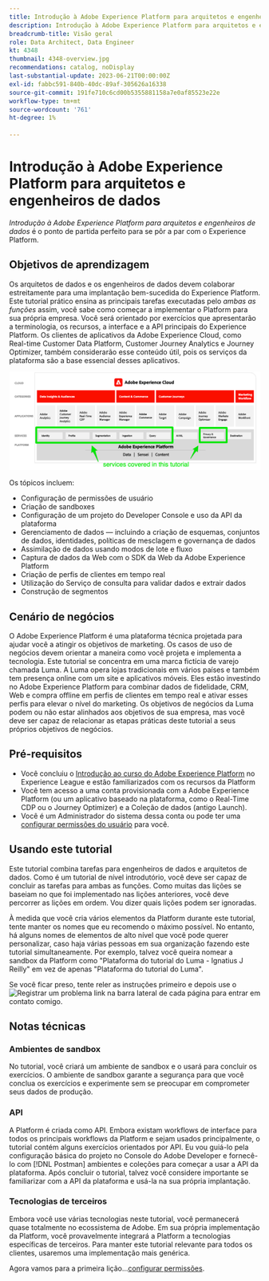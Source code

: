 ```yaml
---
title: Introdução à Adobe Experience Platform para arquitetos e engenheiros de dados
description: Introdução à Adobe Experience Platform para arquitetos e engenheiros de dados.
breadcrumb-title: Visão geral
role: Data Architect, Data Engineer
kt: 4348
thumbnail: 4348-overview.jpg
recommendations: catalog, noDisplay
last-substantial-update: 2023-06-21T00:00:00Z
exl-id: fabbc591-840b-40dc-89af-305626a16338
source-git-commit: 191fe710c6cd00b5355881158a7e0af85523e22e
workflow-type: tm+mt
source-wordcount: '761'
ht-degree: 1%

---
```


# Introdução à Adobe Experience Platform para arquitetos e engenheiros de dados

<!--5min-->

_Introdução à Adobe Experience Platform para arquitetos e engenheiros de dados_ é o ponto de partida perfeito para se pôr a par com o Experience Platform.


<!--How do we address ETL-->

## Objetivos de aprendizagem

Os arquitetos de dados e os engenheiros de dados devem colaborar estreitamente para uma implantação bem-sucedida do Experience Platform. Este tutorial prático ensina as principais tarefas executadas pelo _ambas as funções_ assim, você sabe como começar a implementar o Platform para sua própria empresa. Você será orientado por exercícios que apresentarão a terminologia, os recursos, a interface e a API principais do Experience Platform. Os clientes de aplicativos da Adobe Experience Cloud, como Real-time Customer Data Platform, Customer Journey Analytics e Journey Optimizer, também considerarão esse conteúdo útil, pois os serviços da plataforma são a base essencial desses aplicativos.

![Adobe Experience Cloud marketecture destacando os serviços da Platform abordados neste tutorial — identidade, perfil, segmentação, assimilação, consulta e governança](assets/marketecture.png)

Os tópicos incluem:

* Configuração de permissões de usuário
* Criação de sandboxes
* Configuração de um projeto do Developer Console e uso da API da plataforma
* Gerenciamento de dados — incluindo a criação de esquemas, conjuntos de dados, identidades, políticas de mesclagem e governança de dados
* Assimilação de dados usando modos de lote e fluxo
* Captura de dados da Web com o SDK da Web da Adobe Experience Platform
* Criação de perfis de clientes em tempo real
* Utilização do Serviço de consulta para validar dados e extrair dados
* Construção de segmentos

## Cenário de negócios

O Adobe Experience Platform é uma plataforma técnica projetada para ajudar você a atingir os objetivos de marketing. Os casos de uso de negócios devem orientar a maneira como você projeta e implementa a tecnologia. Este tutorial se concentra em uma marca fictícia de varejo chamada Luma. A Luma opera lojas tradicionais em vários países e também tem presença online com um site e aplicativos móveis. Eles estão investindo no Adobe Experience Platform para combinar dados de fidelidade, CRM, Web e compra offline em perfis de clientes em tempo real e ativar esses perfis para elevar o nível do marketing. Os objetivos de negócios da Luma podem ou não estar alinhados aos objetivos de sua empresa, mas você deve ser capaz de relacionar as etapas práticas deste tutorial a seus próprios objetivos de negócios.

## Pré-requisitos

* Você concluiu o [Introdução ao curso do Adobe Experience Platform](https://experienceleague.adobe.com/?recommended=ExperiencePlatform-U-1-2020.1&amp;lang=pt-BR) no Experience League e estão familiarizados com os recursos da Platform
* Você tem acesso a uma conta provisionada com a Adobe Experience Platform (ou um aplicativo baseado na plataforma, como o Real-Time CDP ou o Journey Optimizer) e a Coleção de dados (antigo Launch).
* Você é um Administrador do sistema dessa conta ou pode ter uma [configurar permissões do usuário](configure-permissions.md) para você.

## Usando este tutorial

Este tutorial combina tarefas para engenheiros de dados e arquitetos de dados. Como é um tutorial de nível introdutório, você deve ser capaz de concluir as tarefas para ambas as funções. Como muitas das lições se baseiam no que foi implementado nas lições anteriores, você deve percorrer as lições em ordem. Vou dizer quais lições podem ser ignoradas.

À medida que você cria vários elementos da Platform durante este tutorial, tente manter os nomes que eu recomendo o máximo possível. No entanto, há alguns nomes de elementos de alto nível que você pode querer personalizar, caso haja várias pessoas em sua organização fazendo este tutorial simultaneamente. Por exemplo, talvez você queira nomear a sandbox da Platform como &quot;Plataforma do tutorial do Luma - Ignatius J Reilly&quot; em vez de apenas &quot;Plataforma do tutorial do Luma&quot;.

Se você ficar preso, tente reler as instruções primeiro e depois use o ![Registrar um problema](https://experienceleague.adobe.com/assets/img/feedback.svg) link na barra lateral de cada página para entrar em contato comigo.

## Notas técnicas

### Ambientes de sandbox

No tutorial, você criará um ambiente de sandbox e o usará para concluir os exercícios. O ambiente de sandbox garante a segurança para que você conclua os exercícios e experimente sem se preocupar em comprometer seus dados de produção.

### API

A Platform é criada como API. Embora existam workflows de interface para todos os principais workflows da Platform e sejam usados principalmente, o tutorial contém alguns exercícios orientados por API. Eu vou guiá-lo pela configuração básica do projeto no Console do Adobe Developer e fornecê-lo com [!DNL Postman] ambientes e coleções para começar a usar a API da plataforma. Após concluir o tutorial, talvez você considere importante se familiarizar com a API da plataforma e usá-la na sua própria implantação.

### Tecnologias de terceiros

Embora você use várias tecnologias neste tutorial, você permanecerá quase totalmente no ecossistema de Adobe. Em sua própria implementação da Platform, você provavelmente integrará a Platform a tecnologias específicas de terceiros. Para manter este tutorial relevante para todos os clientes, usaremos uma implementação mais genérica.

Agora vamos para a primeira lição...[configurar permissões](configure-permissions.md).
